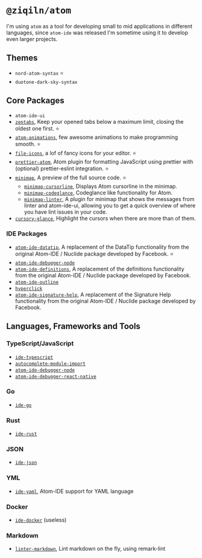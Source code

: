 # `@ziqiln/atom`

I'm using `atom` as a tool for developing small to mid applications in different languages, since `atom-ide` was released I'm sometime using it to develop even larger projects.

## Themes

-   `nord-atom-syntax` ⭐️
-   `duotone-dark-sky-syntax`

## Core Packages

-   `atom-ide-ui`
-   [`zentabs`](atom://settings-view/show-package?package=zentabs), Keep your opened tabs below a maximum limit, closing the oldest one first. ⭐️
-   [`atom-animations`](atom://settings-view/show-package?package=atom-animations), few awesome animations to make programming smooth. ⭐️
-   [`file-icons`](atom://settings-view/show-package?package=file-icons), a lof of fancy icons for your editor. ⭐️
-   [`prettier-atom`](atom://settings-view/show-package?package=prettier-atom), Atom plugin for formatting JavaScript using prettier with (optional) prettier-eslint integration. ⭐️
-   [`minimap`](atom://settings-view/show-package?package=minimap), A preview of the full source code. ⭐️
    -   [`minimap-cursorline`](atom://settings-view/show-package?package=minimap-cursorline), Displays Atom cursorline in the minimap.
    -   [`minimap-codeglance`](atom://settings-view/show-package?package=minimap-codeglance), Codeglance like functionality for Atom.
    -   [`minimap-linter`](atom://settings-view/show-package?package=minimap-linter), A plugin for minimap that shows the messages from linter and atom-ide-ui, allowing you to get a quick overview of where you have lint issues in your code.
-   [`cursory-glance`](<>), Highlight the cursors when there are more than of them.

### IDE Packages

-   [`atom-ide-datatip`](atom://settings-view/show-package?package=atom-ide-datatip), A replacement of the DataTip functionality from the original Atom-IDE / Nuclide package developed by Facebook. ⭐️
-   [`atom-ide-debugger-node`](<>)
-   [`atom-ide-definitions`](atom://settings-view/show-package?package=atom-ide-definitions), A replacement of the definitions functionality from the original Atom-IDE / Nuclide package developed by Facebook.
-   [`atom-ide-outline`](<>)
-   [`hyperclick`](<>)
-   [`atom-ide-signature-help`](<>), A replacement of the Signature Help functionality from the original Atom-IDE / Nuclide package developed by Facebook.

## Languages, Frameworks and Tools

### TypeScript/JavaScript

-   [`ide-typescript`](<>)
-   [`autocomplete-module-import`](atom://settings-view/show-package?package=autocomplete-module-import)
-   [`atom-ide-debugger-node`](<>)
-   [`atom-ide-debugger-react-native`](atom://settings-view/show-package?package=atom-ide-debugger-react-native)

### Go

-   [`ide-go`](<>)

### Rust

-   [`ide-rust`](<>)

### JSON

-   [`ide-json`](<>)

### YML

-   [`ide-yaml`](atom://settings-view/show-package?package=ide-yaml), Atom-IDE support for YAML language

### Docker

-   [`ide-docker`](<>) (useless)

### Markdown

-   [`linter-markdown`](atom://settings-view/show-package?package=linter-markdown), Lint markdown on the fly, using remark-lint
